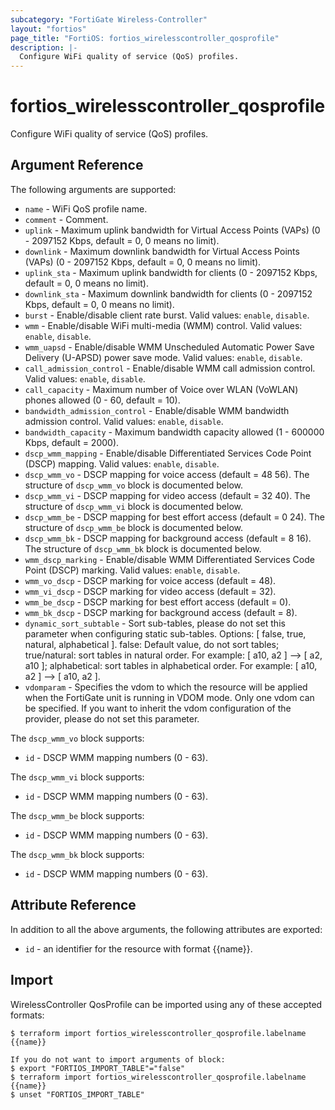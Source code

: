 ```yaml
---
subcategory: "FortiGate Wireless-Controller"
layout: "fortios"
page_title: "FortiOS: fortios_wirelesscontroller_qosprofile"
description: |-
  Configure WiFi quality of service (QoS) profiles.
---
```


# fortios_wirelesscontroller_qosprofile
Configure WiFi quality of service (QoS) profiles.

## Argument Reference

The following arguments are supported:

* `name` - WiFi QoS profile name.
* `comment` - Comment.
* `uplink` - Maximum uplink bandwidth for Virtual Access Points (VAPs) (0 - 2097152 Kbps, default = 0, 0 means no limit).
* `downlink` - Maximum downlink bandwidth for Virtual Access Points (VAPs) (0 - 2097152 Kbps, default = 0, 0 means no limit).
* `uplink_sta` - Maximum uplink bandwidth for clients (0 - 2097152 Kbps, default = 0, 0 means no limit).
* `downlink_sta` - Maximum downlink bandwidth for clients (0 - 2097152 Kbps, default = 0, 0 means no limit).
* `burst` - Enable/disable client rate burst. Valid values: `enable`, `disable`.
* `wmm` - Enable/disable WiFi multi-media (WMM) control. Valid values: `enable`, `disable`.
* `wmm_uapsd` - Enable/disable WMM Unscheduled Automatic Power Save Delivery (U-APSD) power save mode. Valid values: `enable`, `disable`.
* `call_admission_control` - Enable/disable WMM call admission control. Valid values: `enable`, `disable`.
* `call_capacity` - Maximum number of Voice over WLAN (VoWLAN) phones allowed (0 - 60, default = 10).
* `bandwidth_admission_control` - Enable/disable WMM bandwidth admission control. Valid values: `enable`, `disable`.
* `bandwidth_capacity` - Maximum bandwidth capacity allowed (1 - 600000 Kbps, default = 2000).
* `dscp_wmm_mapping` - Enable/disable Differentiated Services Code Point (DSCP) mapping. Valid values: `enable`, `disable`.
* `dscp_wmm_vo` - DSCP mapping for voice access (default = 48 56). The structure of `dscp_wmm_vo` block is documented below.
* `dscp_wmm_vi` - DSCP mapping for video access (default = 32 40). The structure of `dscp_wmm_vi` block is documented below.
* `dscp_wmm_be` - DSCP mapping for best effort access (default = 0 24). The structure of `dscp_wmm_be` block is documented below.
* `dscp_wmm_bk` - DSCP mapping for background access (default = 8 16). The structure of `dscp_wmm_bk` block is documented below.
* `wmm_dscp_marking` - Enable/disable WMM Differentiated Services Code Point (DSCP) marking. Valid values: `enable`, `disable`.
* `wmm_vo_dscp` - DSCP marking for voice access (default = 48).
* `wmm_vi_dscp` - DSCP marking for video access (default = 32).
* `wmm_be_dscp` - DSCP marking for best effort access (default = 0).
* `wmm_bk_dscp` - DSCP marking for background access (default = 8).
* `dynamic_sort_subtable` - Sort sub-tables, please do not set this parameter when configuring static sub-tables. Options: [ false, true, natural, alphabetical ]. false: Default value, do not sort tables; true/natural: sort tables in natural order. For example: [ a10, a2 ] --> [ a2, a10 ]; alphabetical: sort tables in alphabetical order. For example: [ a10, a2 ] --> [ a10, a2 ].
* `vdomparam` - Specifies the vdom to which the resource will be applied when the FortiGate unit is running in VDOM mode. Only one vdom can be specified. If you want to inherit the vdom configuration of the provider, please do not set this parameter.

The `dscp_wmm_vo` block supports:

* `id` - DSCP WMM mapping numbers (0 - 63).

The `dscp_wmm_vi` block supports:

* `id` - DSCP WMM mapping numbers (0 - 63).

The `dscp_wmm_be` block supports:

* `id` - DSCP WMM mapping numbers (0 - 63).

The `dscp_wmm_bk` block supports:

* `id` - DSCP WMM mapping numbers (0 - 63).


## Attribute Reference

In addition to all the above arguments, the following attributes are exported:
* `id` - an identifier for the resource with format {{name}}.

## Import

WirelessController QosProfile can be imported using any of these accepted formats:
```
$ terraform import fortios_wirelesscontroller_qosprofile.labelname {{name}}

If you do not want to import arguments of block:
$ export "FORTIOS_IMPORT_TABLE"="false"
$ terraform import fortios_wirelesscontroller_qosprofile.labelname {{name}}
$ unset "FORTIOS_IMPORT_TABLE"
```
